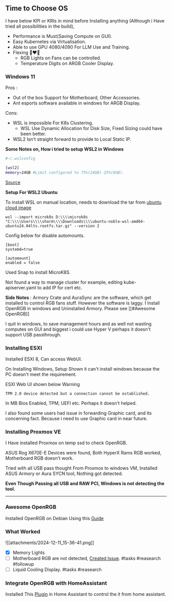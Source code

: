 ## Time to Choose OS

I have below KPI or KRIs in mind before Installing anything (Although i Have tried all possibilities in the build),

- Performance is Must(Saving Compute on GUI).
- Easy Kubernetes via Virtualisation.
- Able to use GPU 4080/4090 For LLM Use and Training.
- Flexing 👨‍❤️‍👨
    - RGB Lights on Fans can be controlled.
    - Temperature Digits on ARGB Cooler Display.
### Windows 11

Pros :

- Out of the box Support for Motherboard, Other Accessories.
- Ant esports software available in windows for ARGB Display.

Cons:

- WSL is impossible For K8s Clustering.
    - WSL Use Dynamic Allocation for Disk Size, Fixed Sizing could have been better.
- WSL2 Isn't straight forward to provide to Local Static IP.

**Some Notes on, How i tried to setup WSL2 in Windows**

```bash
#~/.wslconfig

[wsl2]
memory=24GB #Limit configured to 75%(24GB)-25%(6GB).
```

[Source](https://fizzylogic.nl/2023/01/05/how-to-configure-memory-limits-in-wsl2)

**Setup For WSL2 Ubuntu**

To install WSL on manual location, needs to download the tar from [ubuntu cloud image](https://cloud-images.ubuntu.com/wsl/noble/current/)

```
wsl --import microk8s D:\\\\microk8s "C:\\\\Users\\\\sharm\\\\Downloads\\\\ubuntu-noble-wsl-amd64-ubuntu24.04lts.rootfs.tar.gz" --version 2
```

Config below for disable automounts.

```
[boot]
systemd=true

[automount]
enabled = false
```

Used Snap to install MicroK8S.

Not found a way to manage cluster for example, editing kube-apiserver.yaml to add IP for cert etc.

**Side Notes** : Armory Crate and AuraSync are the software, which get installed to control RGB fans stuff. However the software is laggy. I Install OpenRGB in windows and Uninstalled Armory. Please see [[#Awesome OpenRGB]]

I quit in windows, to save management hours and as well not wasting computes on GUI and biggest i could use Hyper V perhaps it doesn't support USB passthrough.

### Installing ESXI

Installed ESXI 8, Can access WebUI.

On Installing Windows, Setup Shown it can't install windows because the PC doesn't meet the requirement.

ESXI Web UI shown below Warning

```
TPM 2.0 device detected but a connection cannot be established.

```

In MB Bios Enabled, TPM, UEFI etc. Perhaps it doesn't helped.

I also found some users had issue in forwarding Graphic card, and its concerning fact. Because i need to use Graphic card in near future.

### Installing Proxmox VE

I Have installed Proxmox on temp ssd to check OpenRGB.

ASUS Rog X670E-E Devices were found, Both HyperX Rams RGB worked, Motherboard RGB doesn't work.

Tried with all USB pass thought From Proxmox to windows VM, Installed ASUS Armory or Aura SYCN tool, Nothing got detected.

**Even Though Passing all USB and RAW PCI, Windows is not detecting the tool.**

---

### Awesome OpenRGB

Installed OpenRGB on Debian Using this [Guide](https://pmcvtm.com/adding-openrgb-to-proxmox)


### What Worked

![[attachments/2024-12-11_15-36-41.png]]

- [x] Memory Lights
- [ ] Motherboard RGB are not detected, [Created Issue](https://gitlab.com/CalcProgrammer1/OpenRGB/-/issues/4397). #tasks #reasearch #followup
- [ ] Liquid Cooling Display. #tasks #reasearch

### Integrate OpenRGB with HomeAssistant

Installed This [Plugin](https://github.com/koying/openrgb_ha) in Home Assistant to control the it from home assistant.